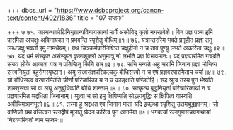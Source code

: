 +++
dbcs_url = "https://www.dsbcproject.org/canon-text/content/402/1836"
title = "07 सप्तमः"

+++
७
७५. जात्यन्धकोटिनियुतान्यविनायकानां 
मार्गे अकोविदु कुतो नगरप्रवेशे। 
विन प्रज्ञ पञ्च इमि पारमिता अचक्षुः 
अविनायका न प्रभवन्ति स्पृशेतु बोधिम्॥१॥
७६. यत्रान्तरस्मि भवते प्रगृहीत प्रज्ञा 
ततु लब्धचक्षु भवती इमु नामधेयम्। 
यथ चित्रकर्मपरिनिष्ठित चक्षुहीनो 
न च ताव पुण्यु लभते अकरित्व चक्षुः॥२॥
७७. यद धर्म संस्कृत असंस्कृत कृष्णशुक्लो 
अणुमात्रु नो लभति प्रज्ञ विभावमानः। 
यद प्रज्ञपारमित गच्छति संख्य लोके 
आकाश यत्र न प्रतिष्ठितु किंचि तत्र॥३॥
७८. सचि मन्यते अहु चरामि जिनान प्रज्ञां 
मोचिष्य सत्त्वनियुतां बहुरोगस्पृष्टान्। 
अयु सत्त्वसंज्ञपरिकल्पकु बोधिसत्त्वो 
न च एष प्रज्ञवरपारमिताय चर्या॥४॥
७९. यो बोधिसत्त्व वरपारमितेति चीर्णो 
परिचारिका य न च काङ्क्षति पण्डितेहि। 
सह श्रुत्व तस्य पुन भेष्यति शास्तृसंज्ञा 
सो वा लघू अनुबुधिष्यति बोधि शान्ताम्॥५॥
८०. सत्कृत्य बुद्धनियुतां परिचारिकायां 
न च प्रज्ञपारमित श्रद्दधिता जिनानाम्। 
श्रुत्वा च सो इमु क्षिपिष्यति सोऽल्पबुद्धिः 
स क्षिपित्व यास्यति अवीचिमत्राणभूतो॥६॥
८१. तस्मा हु श्रद्दधत एव जिनान मातां 
यदि इच्छथा स्पृशितु उत्तमबुद्धज्ञानम्। 
सो वाणिजो यथ व्रजित्वन रत्नद्वीपं 
मूलातु छेदन करित्व पुन आगमेया॥७॥
भगवत्यां रत्नगुणसंचयगाथायां निरयपरिवर्तो नाम सप्तमः॥

